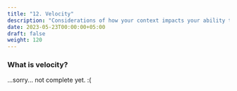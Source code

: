 ```yaml
---
title: "12. Velocity"
description: "Considerations of how your context impacts your ability to gain value from velocity"
date: 2023-05-23T00:00:00+05:00
draft: false
weight: 120
---
```


### What is velocity?
...sorry... not complete yet. :(

